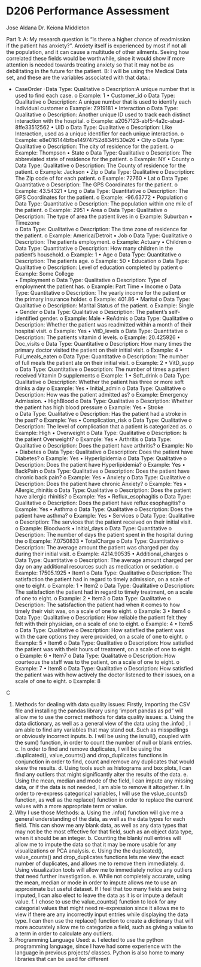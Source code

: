 # D206 Performance Assessment
Jose Aldana
Dr. Keiona Middleton

Part 1:
A:
My research question is “Is there a higher chance of readmission if the patient has anxiety?”. Anxiety itself is experienced by most if not all the population, and it can cause a multitude of other ailments. Seeing how correlated these fields would be worthwhile, since it would show if more attention is needed towards treating anxiety so that it may not be as debilitating in the future for the patient.
B:
I will be using the Medical Data set, and these are the variables associated with that data.:
-	CaseOrder
-Data Type: Qualitative
o	Description:A unique number that is used to find each case.
o	Example: 1
•	Customer_id	
o	Data Type: Qualitative
o	Description: A unique number that is used to identify each individual customer
o	Example: Z919181
•	Interaction
o	Data Type: Qualitative
o	Description: Another unique ID used to track each distinct interaction with the hospital.
o	Example: a2057123-abf5-4a2c-abad-8ffe33512562
•	UID
o	Data Type: Qualitative
o	Description: Like Interaction, used as a unique identifier for each unique interaction.
o	Example: e8e016144bfbe14974752d834f530e26
•	City
o	Data Type:  Qualitative
o	Description: The city of residence for the patient.
o	Example: Thompson
•	State
o	Data Type: Qualitative
o	Description: The abbreviated state of residence for the patient.
o	Example: NY
•	County
o	Data Type: Qualitative
o	Description: The County of residence for the patient.
o	Example: Jackson
•	Zip
o	Data Type: Qualitative
o	Description: The Zip code of for each patient.
o	Example: 72760
•	Lat
o	Data Type: Quantitative
o	Description: The GPS Coordinates for the patient.
o	Example: 43.54321
•	Lng
o	Data Type: Quantitative
o	Description: The GPS Coordinates for the patient.
o	Example: -96.63772
•	Population
o	Data Type: Quantitative
o	Description: The population within one mile of the patient.
o	Example: 2951
•	Area
o	Data Type: Qualitative
o	Description: The type of area the patient lives in
o	Example: Suburban
•	Timezone	
o	Data Type: Qualitative
o	Description: The time zone of residence for the patient.
o	Example: America/Detroit
•	Job
o	Data Type: Qualitative
o	Description: The patients employment.
o	Example: Actuary
•	Children
o	Data Type: Quantitative
o	Description: How many children in the patient’s household.
o	Example: 1
•	Age
o	Data Type: Quantitative
o	Description: The patients age.
o	Example: 50
•	Education
o	Data Type: Qualitative
o	Description: Level of education completed by patient
o	Example: Some College	
•	Employment
o	Data Type: Qualitative
o	Description: Type of employment the patient has.
o	Example: Part Time
•	Income
o	Data Type: Quantitative
o	Description: The yearly income for the patient or the primary insurance holder.
o	Example: 401.86
•	Marital
o	Data Type: Qualitative
o	Description: Marital Status of the patient.
o	Example: Single
•	Gender
o	Data Type: Qualitative
o	Description: The patient’s self-identified gender.
o	Example: Male
•	ReAdmis
o	Data Type: Qualitative
o	Description: Whether the patient was readmitted within a month of their hospital visit.
o	Example: Yes
•	VitD_levels
o	Data Type: Quantitative
o	Description: The patients vitamin d levels.
o	Example: 20.425926
•	Doc_visits
o	Data Type: Quantitative
o	Description: How many times the primary doctor visited the patient on their initial visit.
o	Example: 4
•	Full_meals_eaten
o	Data Type: Quantitative
o	Description: The number of full meals the patient ate on their initial visit.
o	Example: 2
•	VitD_supp
o	Data Type: Quantitative
o	Description: The number of times a patient received Vitamin D supplements
o	Example: 1
•	Soft_drink
o	Data Type: Qualitative
o	Description: Whether the patient has three or more soft drinks a day
o	Example: Yes
•	Initial_admin
o	Data Type: Qualitative
o	Description: How was the patient admitted as?
o	Example: Emergency Admission.
•	HighBlood
o	Data Type: Qualitative
o	Description: Whether the patient has high blood pressure
o	Example: Yes
•	Stroke	
o	Data Type: Qualitative
o	Description: Has the patient had a stroke in the past?
o	Example: Yes
•	Complication_risk
o	Data Type: Qualitative
o	Description: The level of complication that a patient is categorized as.
o	Example: High
•	Overweight
o	Data Type: Qualitative
o	Description: Is the patient Overweight?
o	Example: Yes
•	Arthritis
o	Data Type: Qualitative
o	Description: Does the patient have arthritis?
o	Example: No
•	Diabetes
o	Data Type: Qualitative
o	Description: Does the patient have Diabetes?
o	Example: Yes
•	Hyperlipidemia
o	Data Type: Qualitative
o	Description: Does the patient have Hyperlipidemia?
o	Example: Yes
•	BackPain
o	Data Type: Qualitative
o	Description: Does the patient have chronic back pain?
o	Example: Yes
•	Anxiety
o	Data Type: Qualitative
o	Description: Does the patient have chronic Anxiety?
o	Example: Yes
•	Allergic_rhinitis
o	Data Type: Qualitative
o	Description: Does the patient have allergic rhinitis?
o	Example: Yes
•	Reflux_esophagitis
o	Data Type: Qualitative
o	Description: Does the patient have reflux esophagitis?
o	Example: Yes
•	Asthma
o	Data Type: Qualitative
o	Description: Does the patient have asthma?
o	Example: Yes
•	Services
o	Data Type: Qualitative
o	Description: The services that the patient received on their initial visit.
o	Example: Bloodwork
•	Initial_days
o	Data Type: Quantitative
o	Description: The number of days the patient spent in the hospital during the 
o	Example: 7.0750833
•	TotalCharge
o	Data Type: Quantitative
o	Description: The average amount the patient was charged per day during their initial visit.
o	Example: 4214.90535
•	Additional_charges
o	Data Type: Quantitative
o	Description: The average amount charged per day on any additional resources such as medication or sedation.
o	Example: 17505.1925
•	Item1
o	Data Type: Qualitative
o	Description: The satisfaction the patient had in regard to timely admission, on a scale of one to eight.
o	Example: 1
•	Item2
o	Data Type: Qualitative
o	Description: The satisfaction the patient had in regard to timely treatment, on a scale of one to eight.
o	Example: 2
•	Item3
o	Data Type: Qualitative
o	Description: The satisfaction the patient had when it comes to how timely their visit was, on a scale of one to eight.
o	Example: 3
•	Item4
o	Data Type: Qualitative
o	Description: How reliable the patient felt they felt with their physician, on a scale of one to eight.
o	Example: 4
•	Item5
o	Data Type: Qualitative
o	Description: How satisfied the patient was with the care options they were provided, on a scale of one to eight.
o	Example: 5
•	Item6
o	Data Type: Qualitative
o	Description: How satisfied the patient was with their hours of treatment, on a scale of one to eight.
o	Example: 6
•	Item7
o	Data Type: Qualitative
o	Description: How courteous the staff was to the patient, on a scale of one to eight.
o	Example: 7
•	Item8
o	Data Type: Qualitative
o	Description: How satisfied the patient was with how actively the doctor listened to their issues, on a scale of one to eight.
o	Example: 8

C
1.	Methods for dealing with data quality issues: Firstly, importing the CSV file and installing the pandas library using ‘import pandas as pd” will allow me to use the correct methods for data quality issues:
a.	Using the data dictionary, as well as a general view of the data using the .info() , I am able to find any variables that may stand out. Such as misspellings or obviously incorrect inputs.
b.	I will be using the isnull(), coupled with the sum() function, in order to count the number of null or blank entries.
c.	In order to find and remove duplicates, I will be using the .duplicated(), value_counts() and drop_duplicates functions in conjunction in order to find, count and remove any duplicates that would skew the results.
d.	Using tools such as histograms and box plots, I can find any outliers that might significantly alter the results of the data.
e.	Using the mean, median and mode of the field, I can impute any missing data, or if the data is not needed, I am able to remove it altogether.
f.	In order to re-express categorical variables, I will use the vslue_counts() function, as well as the replace() function in order to replace the current values with a more appropriate term or value.
2.	Why I use those Methods:
a.	Using the .info() function will give me a general understanding of the data, as well as the data types for each field.  This can show me any blank data, as well as any data types that may not be the most effective for that field, such as an object data type, when it should be an integer.
b.	Counting the blank/ null entries will allow me to impute the data so that it may be more usable for any visualizations or PCA analysis.
c.	Using the the duplicated(), value_counts() and drop_duplicates functions lets me view the exact number of duplicates, and allows me to remove them immediately.
d.	Using visualization tools will allow me to immediately notice any outliers that need further investigation.
e.	While not completely accurate, using the mean, median or mode in order to impute allows me to use an approximate but useful dataset.  If I feel that too many fields are being imputed, I can also elect to leave the data as it is or impute a default value.
f.	I chose to use the value_counts() function to look for any categorial values that might need re-expression since it allows me to view if there are any incorrectly input entries while displaying the data type.  I can then use the replace() function to create a dictionary that will more accurately allow me to categorize a field, such as giving a value to a term in order to calculate any outliers.
3.	Programming Language Used:
a.	I elected to use the python programming language, since I have had some experience with the language in previous projects/ classes.  Python is also home to many libraries that can be used for different

